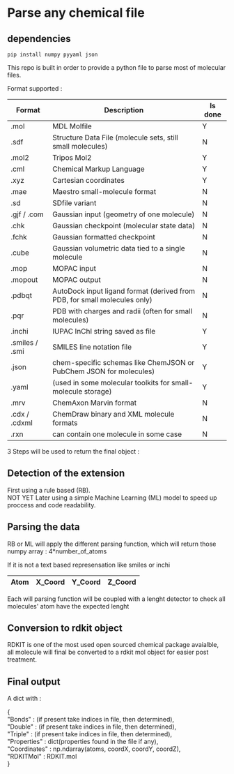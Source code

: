 # Parse any chemical file

## dependencies

```
pip install numpy pyyaml json
```

This repo is built in order to provide a python file to parse most of molecular files.

Format supported : 

| Format        | Description                                                               | Is done |
| --------------|---------------------------------------------------------------------------|----------
|.mol           | MDL Molfile                                                               | Y       |
|.sdf           | Structure Data File (molecule sets, still small molecules)                | N       |
|.mol2          | Tripos Mol2                                                               | Y       |
|.cml           | Chemical Markup Language                                                  | Y       |
|.xyz           | Cartesian coordinates                                                     | Y       |
|.mae           | Maestro small-molecule format                                             | N       |
|.sd            | SDfile variant                                                            | N       |
|.gjf / .com    | Gaussian input (geometry of one molecule)                                 | N       |
|.chk           | Gaussian checkpoint (molecular state data)                                | N       |
|.fchk          | Gaussian formatted checkpoint                                             | N       |
|.cube          | Gaussian volumetric data tied to a single molecule                        | N       |
|.mop           | MOPAC input                                                               | N       |
|.mopout        | MOPAC output                                                              | N       |
|.pdbqt         | AutoDock input ligand format (derived from PDB, for small molecules only) | N       |
|.pqr           | PDB with charges and radii (often for small molecules)                    | N       |
|.inchi         | IUPAC InChI string saved as file                                          | Y       |
|.smiles / .smi | SMILES line notation file                                                 | Y       |
|.json          | chem-specific schemas like ChemJSON or PubChem JSON for molecules)        | Y       |
|.yaml          | (used in some molecular toolkits for small-molecule storage)              | Y       |
|.mrv           | ChemAxon Marvin format                                                    | N       |
|.cdx / .cdxml  | ChemDraw binary and XML molecule formats                                  | N       |
|.rxn           | can contain one molecule in some case                                     | N       |

3 Steps will be used to return the final object :

## Detection of the extension

First using a rule based (RB).\
NOT YET Later using a simple Machine Learning (ML) model to speed up proccess and code readability.

## Parsing the data

RB or ML will apply the different parsing function, which will return those numpy array : 4*number_of_atoms

If it is not a text based represensation like smiles or inchi

| Atom | X_Coord | Y_Coord | Z_Coord | 
|------|---------|---------|---------|

Each will parsing function will be coupled with a lenght detector to check all molecules' atom have the expected lenght

## Conversion to rdkit object

RDKIT is one of the most used open sourced chemical package avaialble, all molecule will final be converted to a rdkit mol object for easier post treatment.

## Final output

A dict with : 

{\
"Bonds"       : (if present take indices in file, then determined),\
"Double"      : (if present take indices in file, then determined),\
"Triple"      : (if present take indices in file, then determined),\
"Properties"  : dict(properties found in the file if any),\
"Coordinates" : np.ndarray(atoms, coordX, coordY, coordZ),\
"RDKITMol"    : RDKIT.mol\
}
